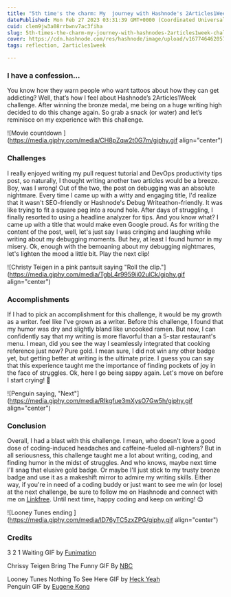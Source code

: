 ```yaml
---
title: "5th time's the charm: My  journey with Hashnode's 2Articles1Week challenge"
datePublished: Mon Feb 27 2023 03:31:39 GMT+0000 (Coordinated Universal Time)
cuid: clem9jw3a08rrbwnv7ac3fiha
slug: 5th-times-the-charm-my-journey-with-hashnodes-2articles1week-challenge
cover: https://cdn.hashnode.com/res/hashnode/image/upload/v1677464620573/ae47b8ba-ac56-45f4-9668-6c3181e7b92d.png
tags: reflection, 2articles1week

---
```


### I have a confession…

You know how they warn people who want tattoos about how they can get addicting? Well, that’s how I feel about Hashnode’s 2Articles1Week challenge. After winning the bronze medal, me being on a huge writing high decided to do this change again. So grab a snack (or water) and let’s reminisce on my experience with this challenge.

![Movie countdown ](https://media.giphy.com/media/CH8pZqw2t0G7m/giphy.gif align="center")

### Challenges

I really enjoyed writing my pull request tutorial and DevOps productivity tips post, so naturally, I thought writing another two articles would be a breeze. Boy, was I wrong! Out of the two, the post on debugging was an absolute nightmare. Every time I came up with a witty and engaging title, I'd realize that it wasn't SEO-friendly or Hashnode's Debug Writeathon-friendly. It was like trying to fit a square peg into a round hole. After days of struggling, I finally resorted to using a headline analyzer for tips. And you know what? I came up with a title that would make even Google proud. As for writing the content of the post, well, let's just say I was cringing and laughing while writing about my debugging moments. But hey, at least I found humor in my misery. Ok, enough with the bemoaning about my debugging nightmares, let's lighten the mood a little bit. Play the next clip!

![Christy Teigen in a pink pantsuit saying "Roll the clip."](https://media.giphy.com/media/TgbL4r9959ii02ulCk/giphy.gif align="center")

### Accomplishments

If I had to pick an accomplishment for this challenge, it would be my growth as a writer. feel like I've grown as a writer. Before this challenge, I found that my humor was dry and slightly bland like uncooked ramen. But now, I can confidently say that my writing is more flavorful than a 5-star restaurant's menu. I mean, did you see the way I seamlessly integrated that cooking reference just now? Pure gold. I mean sure, I did not win any other badge yet, but getting better at writing is the ultimate prize. I guess you can say that this experience taught me the importance of finding pockets of joy in the face of struggles. Ok, here I go being sappy again. Let's move on before I start crying! 🥹

![Penguin saying, "Next"](https://media.giphy.com/media/RIkgfue3mXysO7Gw5h/giphy.gif align="center")

### Conclusion

Overall, I had a blast with this challenge. I mean, who doesn't love a good dose of coding-induced headaches and caffeine-fueled all-nighters? But in all seriousness, this challenge taught me a lot about writing, coding, and finding humor in the midst of struggles. And who knows, maybe next time I'll snag that elusive gold badge. Or maybe I'll just stick to my trusty bronze badge and use it as a makeshift mirror to admire my writing skills. Either way, if you're in need of a coding buddy or just want to see me win (or lose) at the next challenge, be sure to follow me on Hashnode and connect with me on [Linkfree](https://linkfree.eddiehub.io/CBID2). Until next time, happy coding and keep on writing! 😊

![Looney Tunes ending ](https://media.giphy.com/media/lD76yTC5zxZPG/giphy.gif align="center")

### Credits

3 2 1 Waiting GIF by [Funimation](https://media.giphy.com/media/CH8pZqw2t0G7m/giphy.gif)

Chrissy Teigen Bring The Funny GIF By [NBC](https://media.giphy.com/media/TgbL4r9959ii02ulCk/giphy.gif)

Looney Tunes Nothing To See Here GIF by [Heck Yeah](https://media.giphy.com/media/lD76yTC5zxZPG/giphy.gif)  
Penguin GIF by [Eugene Kong](https://media.giphy.com/media/RIkgfue3mXysO7Gw5h/giphy.gif)